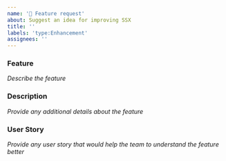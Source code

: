 ```yaml
---
name: '🚀 Feature request'
about: Suggest an idea for improving SSX
title: ''
labels: 'type:Enhancement'
assignees: ''
---
```

### Feature
_Describe the feature_

### Description
_Provide any additional details about the feature_

### User Story
_Provide any user story that would help the team to understand the feature better_
